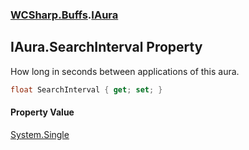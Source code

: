 ### [WCSharp.Buffs](WCSharp.Buffs.md 'WCSharp.Buffs').[IAura](WCSharp.Buffs.IAura.md 'WCSharp.Buffs.IAura')

## IAura.SearchInterval Property

How long in seconds between applications of this aura.

```csharp
float SearchInterval { get; set; }
```

#### Property Value
[System.Single](https://docs.microsoft.com/en-us/dotnet/api/System.Single 'System.Single')